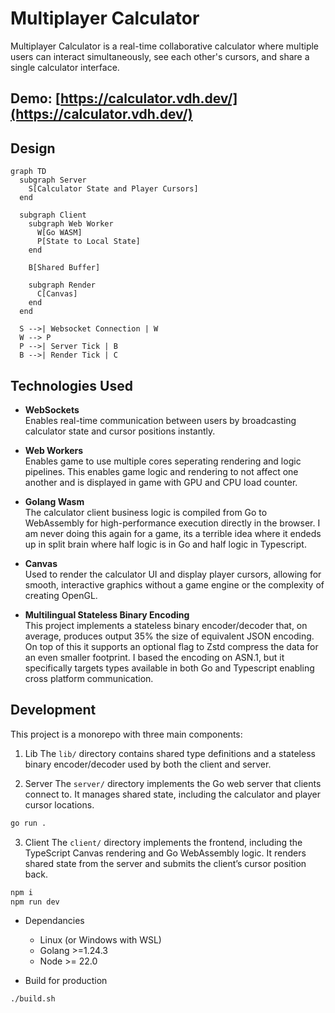# Multiplayer Calculator

Multiplayer Calculator is a real-time collaborative calculator where multiple users can interact simultaneously, see each other's cursors, and share a single calculator interface.

## Demo: [https://calculator.vdh.dev/](https://calculator.vdh.dev/)

## Design

```mermaid
graph TD
  subgraph Server
    S[Calculator State and Player Cursors]
  end

  subgraph Client
    subgraph Web Worker
      W[Go WASM]
      P[State to Local State]
    end

    B[Shared Buffer]

    subgraph Render
      C[Canvas]
    end
  end

  S -->| Websocket Connection | W
  W --> P
  P -->| Server Tick | B
  B -->| Render Tick | C
```

## Technologies Used

- **WebSockets**  
  Enables real-time communication between users by broadcasting calculator state and cursor positions instantly.

- **Web Workers**  
  Enables game to use multiple cores seperating rendering and logic pipelines. This enables game logic and rendering to not affect one another and is displayed in game with GPU and CPU load counter. 

- **Golang Wasm**   
  The calculator client business logic is compiled from Go to WebAssembly for high-performance execution directly in the browser.
  I am never doing this again for a game, its a terrible idea where it endeds up in split brain where half logic is in Go and half logic in Typescript.

- **Canvas**  
  Used to render the calculator UI and display player cursors, allowing for smooth, interactive graphics without a game engine or the complexity of creating OpenGL.

- **Multilingual Stateless Binary Encoding**  
  This project implements a stateless binary encoder/decoder that, on average, produces output 35% the size of equivalent JSON encoding. On top of this it supports an optional flag to Zstd compress the data for an even smaller footprint. I based the encoding on ASN.1, but it specifically targets types available in both Go and Typescript enabling cross platform communication.

## Development

This project is a monorepo with three main components:

1. Lib
  The `lib/` directory contains shared type definitions and a stateless binary encoder/decoder used by both the client and server.

2. Server
  The `server/` directory implements the Go web server that clients connect to. It manages shared state, including the calculator and player cursor locations.
```bash
go run .
```

3. Client
  The `client/` directory implements the frontend, including the TypeScript Canvas rendering and Go WebAssembly logic. It renders shared state from the server and submits the client’s cursor position back.
```bash
npm i
npm run dev
```

- Dependancies
  - Linux (or Windows with WSL)
  - Golang >=1.24.3
  - Node >= 22.0

- Build for production
```bash
./build.sh
```
